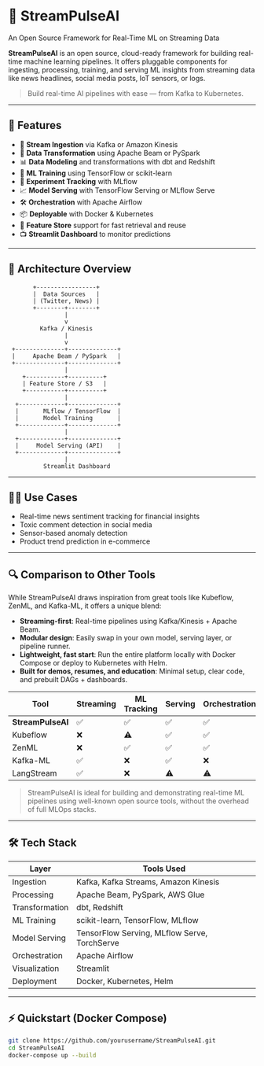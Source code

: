 # 🧠 StreamPulseAI
An Open Source Framework for Real-Time ML on Streaming Data

**StreamPulseAI** is an open source, cloud-ready framework for building real-time machine learning pipelines. It offers pluggable components for ingesting, processing, training, and serving ML insights from streaming data like news headlines, social media posts, IoT sensors, or logs.

> Build real-time AI pipelines with ease — from Kafka to Kubernetes.

---

## 🚀 Features

- 🔌 **Stream Ingestion** via Kafka or Amazon Kinesis
- 🔄 **Data Transformation** using Apache Beam or PySpark
- 📊 **Data Modeling** and transformations with dbt and Redshift
- 🤖 **ML Training** using TensorFlow or scikit-learn
- 🧪 **Experiment Tracking** with MLflow
- 📈 **Model Serving** with TensorFlow Serving or MLflow Serve
- 🛠 **Orchestration** with Apache Airflow
- 📦 **Deployable** with Docker & Kubernetes
- 🧼 **Feature Store** support for fast retrieval and reuse
- 📺 **Streamlit Dashboard** to monitor predictions

---

## 📐 Architecture Overview

           +-----------------+
           |  Data Sources   |
           | (Twitter, News) |
           +--------+--------+
                    |
                    v
             Kafka / Kinesis
                    |
                    v
     +--------------+--------------+
     |     Apache Beam / PySpark   |
     +--------------+--------------+
                    |
        +-----------+----------+
        | Feature Store / S3   |
        +-----------+----------+
                    |
      +-------------+--------------+
      |       MLflow / TensorFlow  |
      |       Model Training       |
      +-------------+--------------+
                    |
      +-------------+--------------+
      |     Model Serving (API)    |
      +-------------+--------------+
                    |
              Streamlit Dashboard


---

## 🧑‍💻 Use Cases

- Real-time news sentiment tracking for financial insights
- Toxic comment detection in social media
- Sensor-based anomaly detection
- Product trend prediction in e-commerce

---
## 🔍 Comparison to Other Tools

While StreamPulseAI draws inspiration from great tools like Kubeflow, ZenML, and Kafka-ML, it offers a unique blend:

- **Streaming-first**: Real-time pipelines using Kafka/Kinesis + Apache Beam.
- **Modular design**: Easily swap in your own model, serving layer, or pipeline runner.
- **Lightweight, fast start**: Run the entire platform locally with Docker Compose or deploy to Kubernetes with Helm.
- **Built for demos, resumes, and education**: Minimal setup, clear code, and prebuilt DAGs + dashboards.

| Tool         | Streaming | ML Tracking | Serving | Orchestration | Modularity | Dashboard |
|--------------|-----------|-------------|---------|---------------|------------|-----------|
| **StreamPulseAI** | ✅         | ✅           | ✅       | ✅             | ✅          | ✅         |
| Kubeflow     | ❌         | ⚠️           | ✅       | ✅             | ⚠️          | ❌         |
| ZenML        | ❌         | ✅           | ✅       | ✅             | ✅          | ⚠️         |
| Kafka-ML     | ✅         | ❌           | ✅       | ❌             | ❌          | ❌         |
| LangStream   | ✅         | ❌           | ⚠️       | ⚠️             | ❌          | ⚠️         |

> StreamPulseAI is ideal for building and demonstrating real-time ML pipelines using well-known open source tools, without the overhead of full MLOps stacks.
---
## 🛠️ Tech Stack

| Layer             | Tools Used                                        |
|------------------|---------------------------------------------------|
| Ingestion         | Kafka, Kafka Streams, Amazon Kinesis              |
| Processing        | Apache Beam, PySpark, AWS Glue                    |
| Transformation    | dbt, Redshift                                     |
| ML Training       | scikit-learn, TensorFlow, MLflow                  |
| Model Serving     | TensorFlow Serving, MLflow Serve, TorchServe      |
| Orchestration     | Apache Airflow                                    |
| Visualization     | Streamlit                                         |
| Deployment        | Docker, Kubernetes, Helm                          |

---

## ⚡ Quickstart (Docker Compose)

```bash
git clone https://github.com/yourusername/StreamPulseAI.git
cd StreamPulseAI
docker-compose up --build


